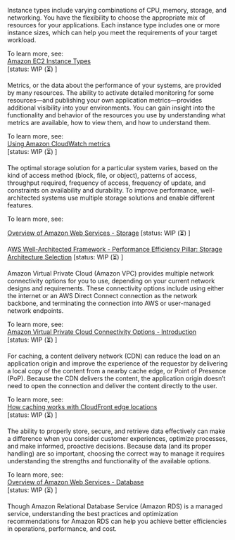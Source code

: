 Instance types include varying combinations of CPU, memory, storage, and networking. You have the flexibility to choose the appropriate mix of resources for your applications. Each instance type includes one or more instance sizes, which can help you meet the requirements of your target workload.

To learn more, see:    
[Amazon EC2 Instance Types](https://aws.amazon.com/ec2/instance-types/)    
[status: WIP (⏳) ]

Metrics, or the data about the performance of your systems, are provided by many resources. The ability to activate detailed monitoring for some resources—and publishing your own application metrics—provides additional visibility into your environments. You can gain insight into the functionality and behavior of the resources you use by understanding what metrics are available, how to view them, and how to understand them.

To learn more, see:    
[Using Amazon CloudWatch metrics](https://docs.aws.amazon.com/AmazonCloudWatch/latest/monitoring/working_with_metrics.html)   
[status: WIP (⏳) ]

The optimal storage solution for a particular system varies, based on the kind of access method (block, file, or object), patterns of access, throughput required, frequency of access, frequency of update, and constraints on availability and durability. To improve performance, well-architected systems use multiple storage solutions and enable different features.

To learn more, see:

[Overview of Amazon Web Services - Storage](https://docs.aws.amazon.com/whitepapers/latest/aws-overview/storage-services.html) [status: WIP (⏳) ]

A[WS Well-Architected Framework - Performance Efficiency Pillar: Storage Architecture Selection](https://docs.aws.amazon.com/wellarchitected/latest/performance-efficiency-pillar/storage-architecture-selection.html) [status: WIP (⏳) ]

Amazon Virtual Private Cloud (Amazon VPC) provides multiple network connectivity options for you to use, depending on your current network designs and requirements. These connectivity options include using either the internet or an AWS Direct Connect connection as the network backbone, and terminating the connection into AWS or user-managed network endpoints.

To learn more, see:     
[Amazon Virtual Private Cloud Connectivity Options - Introduction](https://docs.aws.amazon.com/whitepapers/latest/aws-vpc-connectivity-options/introduction.html)     
[status: WIP (⏳) ]

For caching, a content delivery network (CDN) can reduce the load on an application origin and improve the experience of the requestor by delivering a local copy of the content from a nearby cache edge, or Point of Presence (PoP). Because the CDN delivers the content, the application origin doesn’t need to open the connection and deliver the content directly to the user.

To learn more, see:     
[How caching works with CloudFront edge locations](https://docs.aws.amazon.com/AmazonCloudFront/latest/DeveloperGuide/cache-hit-ratio-explained.html)     
[status: WIP (⏳) ]

The ability to properly store, secure, and retrieve data effectively can make a difference when you consider customer experiences, optimize processes, and make informed, proactive decisions. Because data (and its proper handling) are so important, choosing the correct way to manage it requires understanding the strengths and functionality of the available options.

To learn more, see:   
 [Overview of Amazon Web Services - Database](https://docs.aws.amazon.com/whitepapers/latest/aws-overview/database.html)     
 [status: WIP (⏳) ]

Though Amazon Relational Database Service (Amazon RDS) is a managed service, understanding the best practices and optimization recommendations for Amazon RDS can help you achieve better efficiencies in operations, performance, and cost.
